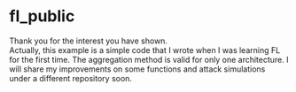 # fl_public

Thank you for the interest you have shown.    
Actually, this example is a simple code that I wrote when I was learning FL for the first time. The aggregation method is valid for only one architecture.
I will share my improvements on some functions and attack simulations under a different repository soon.
